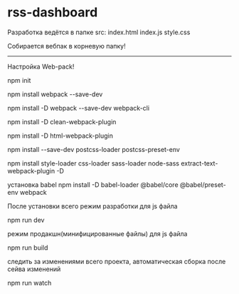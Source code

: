 # rss-dashboard
Разработка ведётся в папке src:
index.html
index.js
style.css

Собирается вебпак в корневую папку!

__________________________________________________

Настройка Web-pack!

npm init

npm install webpack --save-dev

npm install -D webpack --save-dev webpack-cli

npm install -D clean-webpack-plugin

npm install -D html-webpack-plugin

npm install --save-dev postcss-loader postcss-preset-env

npm install style-loader css-loader sass-loader node-sass extract-text-webpack-plugin -D

установка babel
npm install -D babel-loader @babel/core @babel/preset-env webpack


После установки всего
режим разработки для js файла

npm run dev

режим продакшн(минифицированные файлы) для js файла

npm run build

следить за изменениями всего проекта, автоматическая сборка после сейва изменений

npm run watch

